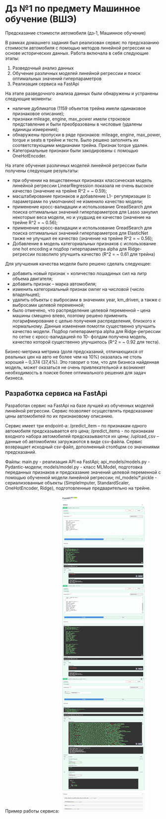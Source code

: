 # Дз №1 по предмету Машинное обучение (ВШЭ)
Предсказание стоимости автомобиля (дз-1, Машинное обучение) 

В рамках домашнего задания был реализован сервис по предсказанию стоимости автомобиля с помощью методов линейной регрессии на основе исторических данных.
Работа включала в себя следующие этапы:
1.	 Разведочный анализ данных 
2.	 Обучение различных моделей линейной регрессии и поиск оптимальных значений гиперпараметров
3.	 Реализация сервиса на FastApi

На этапе разведочного анализа данных были обнаружены и устранены следующие моменты:
- наличие дубликатов (1159 объектов трейна имели одинаковое признаковое описание);
- признаки mileage, engine, max_power имели строковое представление и были преобразованы в числовые (удалены единицы измерения);
-  обнаружены пропуски в  ряде признаков: mileage, engine, max_power, torque и seats в трейне и тесте.  Было решено заполнять их соответствующими медианами трейна. Признак torque удален.
- Категориальные признаки были закодированы с помощью OneHotEncoder.

 На этапе обучения различных моделей линейной регрессии были получены следующие результаты:
- при обучении на вещественных признаках классическая модель линейной регрессии LinearRegression показала не очень высокое качество (значение на трейне R^2 = ~ 0.59);
- масштабирование признаков и добавление L1- регуляризации (с параметрами по умолчанию) не изменило качество модели;
- применение кросс-валидации и использование GreadSearch для поиска оптимальных значений гиперпараметров для Lasso занулил некоторые веса модели, но и ухудшид ее качество (значение на трейне R^2 = ~ 0.56);
- применение кросс-валидации и использование GreadSearch для поиска оптимальных значений гиперпараметров для ElasticNet также не улучшил ее качество (значение на трейне R^2 = ~ 0.56);
- Добавление в модель категориальных признаков с использование one hot encoding и подбор гиперпараметра alpha для Ridge-регрессии позволило улучшить качество (R^2 = ~ 0.61 для трейна)

Для улучшения качества модели было решено сделать следующее:
- добавить новый признак = количество лошадиных сил на литр объема двигателя;
- добавить признак – марка автомобиля;
- изменить категориальный признак owner на числовой (число владельцев);
- удалить объекты с выбросами в значениях  year, km_driven, а также с выбросами целевой переменной;
- было отмечено, что распределение целевой переменной – цена машины смещено влево, поэтому решено применить логарифмирование с целью получения распределения, близкого к нормальному.
Данные изменения помогли существенно улучшить качество модели. Подбор гипепараметра alpha для Ridge-регрессии по сетке с кросс-валидацией по 10- фолдам  получена модель, качество которой существенно улучшилось (R^2 = ~ 0.92 для теста).

Бизнес-метрика метрика (доля предсказаний, отличающихся от реальных цен на авто не более чем на 10%) оказалась не столь хорошей – 0,374 (37,4%). Это говорит о том, что для бизнеса найденная модель, может оказаться не очень привлекательной и возникнет необходимость в поиске более оптимального решения для задач бизнеса.

## Разработка сервиса на FastApi
Разработан сервис на FastApi на базе лучшей из обученных моделей линейной регрессии. Сервис позволяет осуществлять предсказание цены автомобилей по их признаковому описанию. 

Сервис имеет три endpoint-а:
/predict_item – по признакам одного автомобиля предсказывается его цена;
/predict_items - по признакам входного набора автомобилей предсказываются их цены;
/upload_csv – данные об автомобилях загружаются в виде csv-файла. Сервис возвращает исходный csv-файл, дополненный столбцом со значениями предсказаний.

Файлы:
main.py - реализация API на FastApi;
api_models/models.py -  Pydantic-модели;
models/model.py - класс MLModel, подготовка переданных признаков и предсказание значений целевой переменной с помощью обученной модели линейной регрессии;
ml_models/*.pickle - сериализованные объекты (SimpleImputer, StandardScaler, OneHotEncoder, Ridge), подготовленные предварительно на трейне.

Пример работы сервиса:
![Screenshot](FastApiScreen.png)

